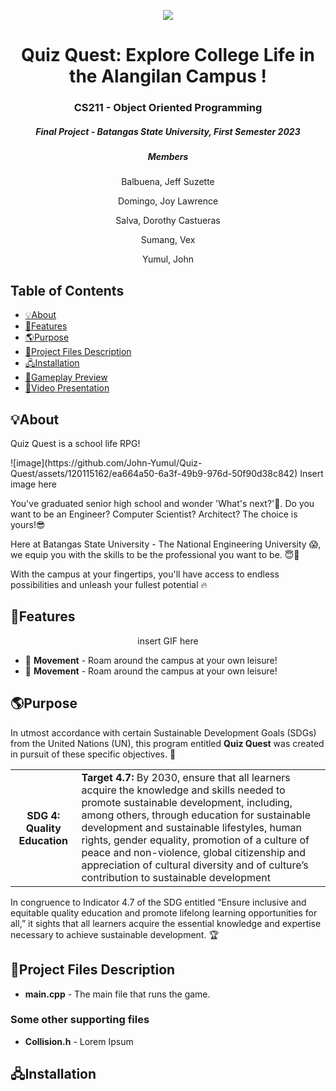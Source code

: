 
<p align="center"> 
    <img src="https://media.discordapp.net/attachments/833997901411516466/1173509459256029234/wastebasket.png?ex=656436d9&is=6551c1d9&hm=6d710033cdc03f3ca8a0c5947e3f148aa266245479194d686840c4ab374e631e&=">
</p>

<h1 align="center"> Quiz Quest: Explore College Life in the Alangilan Campus !</h1>
<h3 align="center"> CS211 - Object Oriented Programming </h3>
<h5 align="center"> Final Project - Batangas State University, First Semester 2023 </h3>

<h5 align="center"> Members </h3>
<p align="center">Balbuena, Jeff Suzette </p>
<p align="center">Domingo, Joy Lawrence</p>
<p align="center">Salva, Dorothy Castueras</p>
<p align="center">Sumang, Vex</p>
<p align="center">Yumul, John</p>

## Table of Contents	
- [💡About](#--about)
- [🚀Features](#--features)
- [🌎Purpose](#--purpose)
- [💾Project Files Description](#--project-files-description)
- [🖧Installation](#--how-to-install)
- [👀Gameplay Preview](#--gameplay-preview)
- [🎥Video Presentation](#--video-presentation)


### <a name="--about"></a>	
 ## 💡About
 <p> Quiz Quest is a school life RPG! </p>
![image](https://github.com/John-Yumul/Quiz-Quest/assets/120115162/ea664a50-6a3f-49b9-976d-50f90d38c842) Insert image here

<p> You've graduated senior high school and wonder 'What's next?'🤔. Do you want to be an Engineer? Computer Scientist? Architect? The choice is yours!😎 </p>
<p> Here at Batangas State University - The National Engineering University 😱, we equip you with the skills to be the professional you want to be. 😇🤗</p>
<p> With the campus at your fingertips, you'll have access to endless possibilities and unleash your fullest potential 🔥</p>

<a name="--purpose"></a>	

### <a name="--features"></a>	
## 🚀Features 
<p align="center">
insert GIF here
<ul>
	<li>🏦 <b>Movement</b> - Roam around the campus at your own leisure!</li>
	<li>🏦 <b>Movement</b> - Roam around the campus at your own leisure!</li>
</ul>

### <a name="--purpose"></a>	
## 🌎Purpose
<p> In utmost accordance with certain Sustainable Development Goals (SDGs) from the United Nations (UN), this program entitled <strong>Quiz Quest</strong> was created in pursuit of these specific objectives. 📝</p> 

<table>
	<tr>
		<th>SDG 4: Quality Education</th>
		<td><strong>Target 4.7:</strong> By 2030, ensure that all learners acquire the knowledge and skills needed to promote sustainable development, including, among others, through education for sustainable development and sustainable lifestyles, human rights, gender equality, promotion of a culture of peace and non-violence, global citizenship and appreciation of cultural diversity and of culture’s contribution to sustainable development</td>
	</tr>
</table>
<p> In congruence to Indicator 4.7 of the SDG entitled “Ensure inclusive and equitable quality education and promote lifelong learning opportunities for all,” it sights that all learners acquire the essential knowledge and expertise necessary to achieve sustainable development. 🏆</p>


### <a name="--project-files-description"></a>	
## 💾Project Files Description

<ul>
  <li><b>main.cpp</b> - The main file that runs the game.</li>
</ul>

<h3>Some other supporting files</h3>
<ul>
  <li><b>Collision.h</b> - Lorem Ipsum</li>

</ul>


 ### <a name="--how-to-install"></a>	
## 🖧Installation

